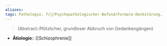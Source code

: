```yaml
---
aliases: 
tags: Pathologie, f/💭/Psychopathologischer-Befund/Formale-Denkstörung, m/m31
---
```

> (Abstract::Plötzlicher, grundloser Abbruch von Gedankengängen)
- **Ätiologie**:: [[Schizophrenie]]